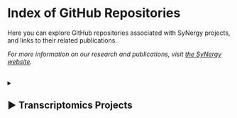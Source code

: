 # Index of GitHub Repositories

Here you can explore GitHub repositories associated with SyNergy projects, and links to their related publications.

_For more information on our research and publications, visit [the SyNergy website](https://synergy-munich.de/)._

<br>
<details>
  <summary>
    <h2><span class="arrow">&#9654;</span> Transcriptomics Projects</h2>
  </summary>

  <hr>
  <div>
    <h3>Adult neural stem cell activation in mice is regulated by the day/night cycle and intracellular calcium dynamics</h3>
    <p>
      <a href="https://www.cell.com/cell/fulltext/S0092-8674(20)31748-7">
        <img src="assets/img/thumbnails/t1.png" alt="Thumbnail" />
      </a>
    </p>
    <ul>
      <li>
        <a href="https://github.com/SaghatelyanLab/Calcium_analysis_in_NSC">Code for analysis of Ca2+ activity in neural stem cells</a>
      </li>
    </ul>
    <hr>

    <h3>CD8+ T cells induce interferon-responsive oligodendrocytes and microglia in white matter aging</h3>
    <p>
      <a href="https://www.nature.com/articles/s41593-022-01183-6">
        <img src="assets/img/thumbnails/t2.png" alt="Thumbnail" />
      </a>
    </p>
    <ul>
      <li>
        <a href="https://github.com/ISD-SystemsNeuroscience/Aging_Oligos_Microglia">Transcriptomics characterization of oligodendrocytes and microglia in white matter aging</a>
      </li>
    </ul>
    <hr>

    <h3>Parkinson's disease motor symptoms rescue by CRISPRa‐reprogramming astrocytes into GABAergic neurons</h3>
    <p>
      <a href="https://www.embopress.org/doi/full/10.15252/emmm.202114797">
        <img src="assets/img/thumbnails/t3.png" alt="Thumbnail" />
      </a>
    </p>
    <ul>
      <li>
        <a href="https://github.com/theislab/astrocytes_reprogramming_analysis">Astrocytes reprogramming analysis</a>
      </li>
    </ul>
  </div>

  <div class="show-more">
    <hr>
    <h3>Phagocyte-mediated synapse removal in cortical neuroinflammation is promoted by local calcium accumulation</h3>
    <p>
      <a href="https://www.nature.com/articles/s41593-020-00780-7">
        <img src="assets/img/thumbnails/t4.png" alt="Thumbnail" />
      </a>
    </p>
    <ul>
      <li>
        <ul>
          <li>
            <a href="https://github.com/portugueslab/Jafari-et-al-2020">Code and sample data used for parts of the analysis in the paper Jafari et al., 2020</a>
          </li>
          <li>
            <a href="https://github.com/engelsdaniel/schirmer_reanalyzed">Re-analysis of snRNA-seq data from Schirmer et al., Nature, 2019</a>
          </li>
        </ul>
      </li>
    </ul>
    <hr>

    <h3>Shared inflammatory glial cell signature after stab wound injury</h3>
  <p>
    <a href="https://www.nature.com/articles/s41467-024-46625-w">
      <img src="assets/img/thumbnails/t5.png" alt="Thumbnail" />
    </a>
  </p>
  <p>
  <ul>
    <li>
      <ul>
        <li>
          <a href="https://github.com/NinkovicLab/Koupourtidou-Schwarz-et-al">Analysis pipeline for scRNA-seq/stRNA-seq</a>
        </li>
        <li>
          <a href="https://github.com/isdneuroimaging/mmqt">Microglia morphology quantification tool (MMQT)</a>
        </li>
        <li>
          <a href="https://github.com/simonmfr/SPATA2/tree/publicationCK">Spatial gradient analysis</a>
        </li>
      </ul>
    </li>
  </ul>
  </p>
  <hr>

  <h3>Spatial Transcriptomics-correlated Electron Microscopy maps transcriptional and ultrastructural responses to brain injury</h3>
  <p>
    <a href="https://www.nature.com/articles/s41467-023-39447-9">
      <img src="assets/img/thumbnails/t6.png" alt="Thumbnail" />
    </a>
  </p>
  <p>
  <ul>
    <li>
      <a href="https://github.com/ISD-SystemsNeuroscience/STcEM">Spatial Transcriptomics-correlated Electron Microscopy analysis</a>
    </li>
  </ul>
  </p>
  <hr>

  <h3>T cell-mediated microglial activation triggers myelin pathology in a mouse model of amyloidosis</h3>
  <p>
    <a href="https://www.nature.com/articles/s41593-024-01682-8">
      <img src="assets/img/thumbnails/t7.png" alt="Thumbnail" />
    </a>
  </p>
  <p>
  <ul>
    <li>
      <a href="https://github.com/Ruoqing-feng/AD_inflammation">scRNA-seq analysis</a>
    </li>
  </ul>
  </p>
  <hr>

  <h3>T cells modulate the microglial response to brain ischemia</h3>
  <p>
    <a href="https://elifesciences.org/articles/82031">
      <img src="assets/img/thumbnails/t8.png" alt="Thumbnail" />
    </a>
  </p>
  <p>
  <ul>
    <li>
      <a href="https://github.com/Lieszlab/Benakis-et-al.-2022-eLife">scRNA-seq analysis</a>
    </li>
  </ul>
  <p>

    <!-- Add remaining items similarly -->
  </div>

  <button class="toggle-button" onclick="toggleVisibility(this)">Show More</button>
</details>

<script>
  function toggleVisibility(button) {
    const showMoreSection = button.previousElementSibling;
    if (showMoreSection.style.display === "none") {
      showMoreSection.style.display = "block";
      button.textContent = "Show Less";
    } else {
      showMoreSection.style.display = "none";
      button.textContent = "Show More";
    }
  }
</script>

<style>
  .show-more {
    display: none;
  }

  .toggle-button {
    display: block;
    margin: 10px auto;
    padding: 5px 15px;
    background-color: #007bff;
    color: #fff;
    border: none;
    border-radius: 5px;
    cursor: pointer;
  }

  .toggle-button:hover {
    background-color: #0056b3;
  }
</style>
